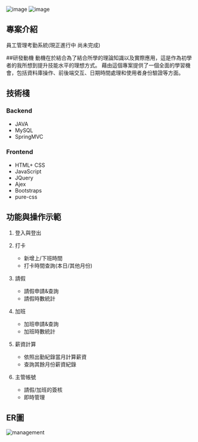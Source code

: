 ![image](https://github.com/YTsung01/ManagementSystem/assets/85811176/d6895e15-304a-4993-aefd-7d046f4b5a26)
![image](https://github.com/YTsung01/ManagementSystem/assets/85811176/fddec15a-1996-4f32-8f85-50dfac22fe30)


## 專案介紹
員工管理考勤系統(現正進行中 尚未完成)

##研發動機
動機在於結合為了結合所學的理論知識以及實際應用，這是作為初學者的我所想到提升技能水平的理想方式。
藉由這個專案提供了一個全面的學習機會，包括資料庫操作、前後端交互、日期時間處理和使用者身份驗證等方面。

## 技術棧
### Backend
* JAVA
* MySQL
* SpringMVC


### Frontend
* HTML+ CSS
* JavaScript
* JQuery
* Ajex
* Bootstraps
* pure-css


## 功能與操作示範
1. 登入與登出

2. 打卡
   - 新增上/下班時間
   - 打卡時間查詢(本日/其他月份)

3. 請假
   - 請假申請&查詢
   - 請假時數統計

5. 加班
   - 加班申請&查詢
   - 加班時數統計

6. 薪資計算
   - 依照出勤紀錄當月計算薪資
   - 查詢其餘月份薪資紀錄

7. 主管帳號
   - 請假/加班的簽核
   - 即時管理


## ER圖
![management](https://github.com/YTsung01/ManagementSystem/assets/85811176/68d08acf-714a-4aa9-9300-3f595d36086e)



